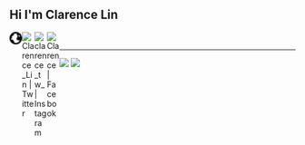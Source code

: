## Hi I'm Clarence Lin

[<img align="left" alt="blog.clarence.tw" width="22px" src="https://raw.githubusercontent.com/iconic/open-iconic/master/svg/globe.svg" />](https://blog.clarence.tw)

[<img align="left" alt="Clarence_Lin | Twitter" width="22px" src="https://cdn.jsdelivr.net/npm/simple-icons@v3/icons/twitter.svg" />](https://twitter.com/Clarence_Lin)

[<img align="left" alt="clarence_tw_ | Instagram" width="22px" src="https://cdn.jsdelivr.net/npm/simple-icons@v3/icons/instagram.svg" />](https://www.instagram.com/clarence_tw_/)

[<img align="left" alt="Clarence | Facebook" width="22px" src="https://cdn.jsdelivr.net/npm/simple-icons@v3/icons/facebook.svg" />](https://www.facebook.com/Clarence-296398347039560/)

</br>

---

<img src = "https://github-readme-stats.vercel.app/api?username=clarencetw&show_icons=true&theme=nord&line_height=27">
<img src = "https://github-readme-stats.vercel.app/api/top-langs/?username=clarencetw&hide=css,cuda&theme=nord">

